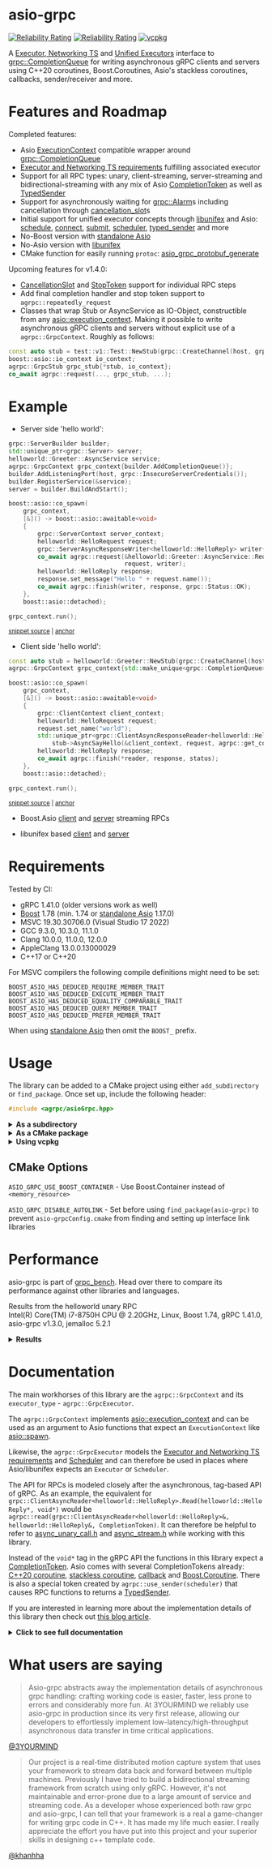 # asio-grpc

[![Reliability Rating](https://sonarcloud.io/api/project_badges/measure?project=Tradias_asio-grpc&metric=reliability_rating)](https://sonarcloud.io/dashboard?id=Tradias_asio-grpc) [![Reliability Rating](https://sonarcloud.io/api/project_badges/measure?project=Tradias_asio-grpc&metric=coverage)](https://sonarcloud.io/dashboard?id=Tradias_asio-grpc) [![vcpkg](https://repology.org/badge/version-for-repo/vcpkg/asio-grpc.svg?header=vcpkg)](https://repology.org/project/asio-grpc/versions)

A [Executor, Networking TS](https://www.boost.org/doc/libs/1_78_0/doc/html/boost_asio/reference/Executor1.html#boost_asio.reference.Executor1.standard_executors) and [Unified Executors](https://brycelelbach.github.io/wg21_p2300_std_execution/std_execution.html) interface to [grpc::CompletionQueue](https://grpc.github.io/grpc/cpp/classgrpc_1_1_completion_queue.html) for writing asynchronous gRPC clients and servers using C++20 coroutines, Boost.Coroutines, Asio's stackless coroutines, callbacks, sender/receiver and more.

# Features and Roadmap

Completed features:

* Asio [ExecutionContext](https://www.boost.org/doc/libs/1_78_0/doc/html/boost_asio/reference/ExecutionContext.html) compatible wrapper around [grpc::CompletionQueue](https://grpc.github.io/grpc/cpp/classgrpc_1_1_completion_queue.html)
* [Executor and Networking TS requirements](https://www.boost.org/doc/libs/1_78_0/doc/html/boost_asio/reference/Executor1.html#boost_asio.reference.Executor1.standard_executors) fulfilling associated executor
* Support for all RPC types: unary, client-streaming, server-streaming and bidirectional-streaming with any mix of Asio [CompletionToken](https://www.boost.org/doc/libs/1_78_0/doc/html/boost_asio/reference/asynchronous_operations.html#boost_asio.reference.asynchronous_operations.completion_tokens_and_handlers) as well as  [TypedSender](https://github.com/facebookexperimental/libunifex/blob/main/doc/concepts.md#typedsender-concept)
* Support for asynchronously waiting for [grpc::Alarm](https://grpc.github.io/grpc/cpp/classgrpc_1_1_alarm.html)s including cancellation through [cancellation_slot](https://www.boost.org/doc/libs/1_78_0/doc/html/boost_asio/reference/cancellation_slot.html)s
* Initial support for unified executor concepts through [libunifex](https://github.com/facebookexperimental/libunifex) and Asio: [schedule](https://www.boost.org/doc/libs/1_78_0/doc/html/boost_asio/reference/execution__schedule.html), [connect](https://www.boost.org/doc/libs/1_78_0/doc/html/boost_asio/reference/execution__connect.html), [submit](https://www.boost.org/doc/libs/1_78_0/doc/html/boost_asio/reference/execution__submit.html), [scheduler](https://www.boost.org/doc/libs/1_78_0/doc/html/boost_asio/reference/Scheduler.html), [typed_sender](https://www.boost.org/doc/libs/1_78_0/doc/html/boost_asio/reference/Sender.html#boost_asio.reference.Sender.typed_sender) and more
* No-Boost version with [standalone Asio](https://github.com/chriskohlhoff/asio)
* No-Asio version with [libunifex](https://github.com/facebookexperimental/libunifex)
* CMake function for easily running `protoc`: [asio_grpc_protobuf_generate](/cmake/AsioGrpcProtobufGenerator.cmake)

Upcoming features for v1.4.0:

* [CancellationSlot](https://www.boost.org/doc/libs/1_78_0/doc/html/boost_asio/reference/CancellationSlot.html) and [StopToken](https://github.com/facebookexperimental/libunifex/blob/main/doc/concepts.md#stoptoken-concept) support for individual RPC steps
* Add final completion handler and stop token support to `agrpc::repeatedly_request`
* Classes that wrap Stub or AsyncService as IO-Object, constructible from any [asio::execution_context](https://www.boost.org/doc/libs/1_78_0/doc/html/boost_asio/reference/execution_context.html). Making it possible to write asynchronous gRPC clients and servers without explicit use of a `agrpc::GrpcContext`. Roughly as follows:

```c++
const auto stub = test::v1::Test::NewStub(grpc::CreateChannel(host, grpc::InsecureChannelCredentials()));
boost::asio::io_context io_context;
agrpc::GrpcStub grpc_stub{*stub, io_context};
co_await agrpc::request(..., grpc_stub, ...);
```

# Example

* Server side 'hello world':

<!-- snippet: server-side-helloworld -->
<a id='snippet-server-side-helloworld'></a>
```cpp
grpc::ServerBuilder builder;
std::unique_ptr<grpc::Server> server;
helloworld::Greeter::AsyncService service;
agrpc::GrpcContext grpc_context{builder.AddCompletionQueue()};
builder.AddListeningPort(host, grpc::InsecureServerCredentials());
builder.RegisterService(&service);
server = builder.BuildAndStart();

boost::asio::co_spawn(
    grpc_context,
    [&]() -> boost::asio::awaitable<void>
    {
        grpc::ServerContext server_context;
        helloworld::HelloRequest request;
        grpc::ServerAsyncResponseWriter<helloworld::HelloReply> writer{&server_context};
        co_await agrpc::request(&helloworld::Greeter::AsyncService::RequestSayHello, service, server_context,
                                request, writer);
        helloworld::HelloReply response;
        response.set_message("Hello " + request.name());
        co_await agrpc::finish(writer, response, grpc::Status::OK);
    },
    boost::asio::detached);

grpc_context.run();
```
<sup><a href='/example/hello-world-server.cpp#L32-L57' title='Snippet source file'>snippet source</a> | <a href='#snippet-server-side-helloworld' title='Start of snippet'>anchor</a></sup>
<!-- endSnippet -->

* Client side 'hello world':

<!-- snippet: client-side-helloworld -->
<a id='snippet-client-side-helloworld'></a>
```cpp
const auto stub = helloworld::Greeter::NewStub(grpc::CreateChannel(host, grpc::InsecureChannelCredentials()));
agrpc::GrpcContext grpc_context{std::make_unique<grpc::CompletionQueue>()};

boost::asio::co_spawn(
    grpc_context,
    [&]() -> boost::asio::awaitable<void>
    {
        grpc::ClientContext client_context;
        helloworld::HelloRequest request;
        request.set_name("world");
        std::unique_ptr<grpc::ClientAsyncResponseReader<helloworld::HelloReply>> reader =
            stub->AsyncSayHello(&client_context, request, agrpc::get_completion_queue(grpc_context));
        helloworld::HelloReply response;
        co_await agrpc::finish(*reader, response, status);
    },
    boost::asio::detached);

grpc_context.run();
```
<sup><a href='/example/hello-world-client.cpp#L31-L50' title='Snippet source file'>snippet source</a> | <a href='#snippet-client-side-helloworld' title='Start of snippet'>anchor</a></sup>
<!-- endSnippet -->

* Boost.Asio [client](/example/streaming-client.cpp) and [server](/example/streaming-server.cpp) streaming RPCs

* libunifex based [client](/example/unifex-client.cpp) and [server](/example/unifex-server.cpp)

# Requirements

Tested by CI:

 * gRPC 1.41.0 (older versions work as well)
 * [Boost](https://www.boost.org/doc/libs/1_77_0/doc/html/boost_asio.html) 1.78 (min. 1.74 or [standalone Asio](https://github.com/chriskohlhoff/asio) 1.17.0)
 * MSVC 19.30.30706.0 (Visual Studio 17 2022)
 * GCC 9.3.0, 10.3.0, 11.1.0
 * Clang 10.0.0, 11.0.0, 12.0.0
 * AppleClang 13.0.0.13000029
 * C++17 or C++20

For MSVC compilers the following compile definitions might need to be set:

```
BOOST_ASIO_HAS_DEDUCED_REQUIRE_MEMBER_TRAIT
BOOST_ASIO_HAS_DEDUCED_EXECUTE_MEMBER_TRAIT
BOOST_ASIO_HAS_DEDUCED_EQUALITY_COMPARABLE_TRAIT
BOOST_ASIO_HAS_DEDUCED_QUERY_MEMBER_TRAIT
BOOST_ASIO_HAS_DEDUCED_PREFER_MEMBER_TRAIT
```

When using [standalone Asio](https://github.com/chriskohlhoff/asio) then omit the `BOOST_` prefix.

# Usage

The library can be added to a CMake project using either `add_subdirectory` or `find_package`. Once set up, include the following header:

```c++
#include <agrpc/asioGrpc.hpp>
```

<details><summary><b>As a subdirectory</b></summary>
<p>

Clone the repository into a subdirectory of your CMake project. Then add it and link it to your target.

Using [Boost.Asio](https://www.boost.org/doc/libs/1_78_0/doc/html/boost_asio.html):

```cmake
find_package(Boost)
add_subdirectory(/path/to/repository/root)
target_link_libraries(your_app PUBLIC asio-grpc::asio-grpc Boost::headers)
```

Or using [standalone Asio](https://github.com/chriskohlhoff/asio):

```cmake
find_package(asio)
add_subdirectory(/path/to/repository/root)
target_link_libraries(your_app PUBLIC asio-grpc::asio-grpc-standalone-asio asio::asio)
```

Or using [libunifex](https://github.com/facebookexperimental/libunifex):

```cmake
find_package(unifex)
add_subdirectory(/path/to/repository/root)
target_link_libraries(your_app PUBLIC asio-grpc::asio-grpc-unifex unifex::unifex)
```

</p>
</details>

<details><summary><b>As a CMake package</b></summary>
<p>

Clone the repository and install it.

```shell
mkdir build
cd build
cmake -DCMAKE_INSTALL_PREFIX=/desired/installation/directory ..
cmake --build . --target install
```

Locate it and link it to your target.

Using [Boost.Asio](https://www.boost.org/doc/libs/1_78_0/doc/html/boost_asio.html):

```cmake
# Make sure CMAKE_PREFIX_PATH contains /desired/installation/directory
find_package(asio-grpc)
target_link_libraries(your_app PUBLIC asio-grpc::asio-grpc)
```

Or using [standalone Asio](https://github.com/chriskohlhoff/asio):

```cmake
# Make sure CMAKE_PREFIX_PATH contains /desired/installation/directory
find_package(asio-grpc)
target_link_libraries(your_app PUBLIC asio-grpc::asio-grpc-standalone-asio)
```

Or using [libunifex](https://github.com/facebookexperimental/libunifex):

```cmake
# Make sure CMAKE_PREFIX_PATH contains /desired/installation/directory
find_package(asio-grpc)
target_link_libraries(your_app PUBLIC asio-grpc::asio-grpc-unifex)
```

</p>
</details>

<details><summary><b>Using vcpkg</b></summary>
<p>

Add [asio-grpc](https://github.com/microsoft/vcpkg/blob/master/ports/asio-grpc/vcpkg.json) to the dependencies inside your `vcpkg.json`: 

```json
{
    "name": "your_app",
    "version": "0.1.0",
    "dependencies": [
        "asio-grpc",
        // To use the Boost.Asio backend add
        // "boost-asio",
        // To use the standalone Asio backend add
        // "asio",
        // To use the libunifex backend add
        // "libunifex"
    ]
}
```

Locate asio-grpc and link it to your target in your `CMakeLists.txt`:

```cmake
find_package(asio-grpc)
# Using the Boost.Asio backend
target_link_libraries(your_app PUBLIC asio-grpc::asio-grpc)
# Or use the standalone Asio backend
#target_link_libraries(your_app PUBLIC asio-grpc::asio-grpc-standalone-asio)
# Or use the libunifex backend
#target_link_libraries(your_app PUBLIC asio-grpc::asio-grpc-unifex)
```

### Available features

`boost-container` - Use Boost.Container instead of `<memory_resource>`

See [selecting-library-features](https://vcpkg.io/en/docs/users/selecting-library-features.html) to learn how to select features with vcpkg.

</p>
</details>

## CMake Options

`ASIO_GRPC_USE_BOOST_CONTAINER` - Use Boost.Container instead of `<memory_resource>`

`ASIO_GRPC_DISABLE_AUTOLINK` - Set before using `find_package(asio-grpc)` to prevent `asio-grpcConfig.cmake` from finding and setting up interface link libraries

# Performance

asio-grpc is part of [grpc_bench](https://github.com/Tradias/grpc_bench). Head over there to compare its performance against other libraries and languages.

Results from the helloworld unary RPC   
Intel(R) Core(TM) i7-8750H CPU @ 2.20GHz, Linux, Boost 1.74, gRPC 1.41.0, asio-grpc v1.3.0, jemalloc 5.2.1

<details><summary><b>Results</b></summary>
<p>

### 1 CPU server

| name                        |   req/s |   avg. latency |        90 % in |        95 % in |        99 % in | avg. cpu |   avg. memory |
|-----------------------------|--------:|---------------:|---------------:|---------------:|---------------:|---------:|--------------:|
| rust_tonic_mt               |   47805 |       20.75 ms |        9.08 ms |        9.95 ms |      563.63 ms |  101.47% |     30.57 MiB |
| rust_thruster_mt            |   42444 |       23.41 ms |       10.20 ms |       11.10 ms |      618.14 ms |  100.88% |      22.4 MiB |
| rust_grpcio                 |   41832 |       23.71 ms |       25.21 ms |       26.04 ms |       27.40 ms |  102.47% |     46.52 MiB |
| cpp_grpc_mt                 |   40744 |       24.40 ms |       25.87 ms |       26.45 ms |       28.27 ms |  101.56% |     18.47 MiB |
| cpp_asio_grpc libunifex        |   40736 |       24.41 ms |       25.90 ms |       26.38 ms |       28.01 ms |  101.31% |     20.03 MiB |
| cpp_asio_grpc Boost.Coroutine |   40131 |       24.78 ms |       26.40 ms |       27.06 ms |       28.53 ms |  101.23% |     21.62 MiB |
| cpp_asio_grpc C++20 coroutines |   39301 |       25.31 ms |       27.15 ms |       27.86 ms |       30.17 ms |  101.56% |     18.73 MiB |
| cpp_grpc_callback           |   12295 |       76.83 ms |      103.27 ms |      111.26 ms |      157.36 ms |   99.13% |    122.13 MiB |
| go_grpc                     |    7460 |      127.03 ms |      233.60 ms |      298.85 ms |      476.07 ms |   76.98% |     31.17 MiB |

### 2 CPU server

| name                        |   req/s |   avg. latency |        90 % in |        95 % in |        99 % in | avg. cpu |   avg. memory |
|-----------------------------|--------:|---------------:|---------------:|---------------:|---------------:|---------:|--------------:|
| cpp_asio_grpc libunifex        |   85160 |       10.16 ms |       18.48 ms |       22.30 ms |       30.35 ms |  199.12% |     47.49 MiB |
| cpp_asio_grpc Boost.Coroutine |   83983 |       10.35 ms |       18.44 ms |       22.52 ms |       32.10 ms |  202.86% |     52.52 MiB |
| cpp_grpc_mt                 |   83662 |       10.34 ms |       18.79 ms |       23.12 ms |       33.93 ms |  200.63% |     50.81 MiB |
| cpp_asio C++20 coroutines |   83269 |       10.46 ms |       18.90 ms |       22.81 ms |       30.87 ms |  200.28% |     46.97 MiB |
| cpp_grpc_callback           |   78264 |       11.21 ms |       18.83 ms |       23.75 ms |       35.76 ms |   205.3% |    156.57 MiB |
| rust_tonic_mt               |   76169 |       12.30 ms |       32.65 ms |       52.59 ms |       79.94 ms |  199.34% |     18.65 MiB |
| rust_thruster_mt            |   68978 |       13.68 ms |       37.60 ms |       58.65 ms |       86.11 ms |  201.22% |     14.56 MiB |
| rust_grpcio                 |   67483 |       14.26 ms |       20.94 ms |       23.91 ms |       28.20 ms |  201.54% |     39.61 MiB |
| go_grpc                     |   15983 |       54.77 ms |      101.33 ms |      119.37 ms |      188.73 ms |  196.62% |     30.62 MiB |

</p>
</details>

# Documentation

The main workhorses of this library are the `agrpc::GrpcContext` and its `executor_type` - `agrpc::GrpcExecutor`. 

The `agrpc::GrpcContext` implements [asio::execution_context](https://www.boost.org/doc/libs/1_78_0/doc/html/boost_asio/reference/execution_context.html) and can be used as an argument to Asio functions that expect an `ExecutionContext` like [asio::spawn](https://www.boost.org/doc/libs/1_78_0/doc/html/boost_asio/reference/spawn/overload7.html).

Likewise, the `agrpc::GrpcExecutor` models the [Executor and Networking TS requirements](https://www.boost.org/doc/libs/1_78_0/doc/html/boost_asio/reference/Executor1.html#boost_asio.reference.Executor1.standard_executors) and [Scheduler](https://www.boost.org/doc/libs/1_78_0/doc/html/boost_asio/reference/Scheduler.html) and can therefore be used in places where Asio/libunifex expects an `Executor` or `Scheduler`.

The API for RPCs is modeled closely after the asynchronous, tag-based API of gRPC. As an example, the equivalent for `grpc::ClientAsyncReader<helloworld::HelloReply>.Read(helloworld::HelloReply*, void*)` would be `agrpc::read(grpc::ClientAsyncReader<helloworld::HelloReply>&, helloworld::HelloReply&, CompletionToken)`. It can therefore be helpful to refer to [async_unary_call.h](https://github.com/grpc/grpc/blob/master/include/grpcpp/impl/codegen/async_unary_call.h) and [async_stream.h](https://github.com/grpc/grpc/blob/master/include/grpcpp/impl/codegen/async_stream.h) while working with this library.

Instead of the `void*` tag in the gRPC API the functions in this library expect a [CompletionToken](https://www.boost.org/doc/libs/1_78_0/doc/html/boost_asio/reference/asynchronous_operations.html#boost_asio.reference.asynchronous_operations.completion_tokens_and_handlers). Asio comes with several CompletionTokens already: [C++20 coroutine](https://www.boost.org/doc/libs/1_78_0/doc/html/boost_asio/reference/use_awaitable.html), [stackless coroutine](https://www.boost.org/doc/libs/1_78_0/doc/html/boost_asio/reference/coroutine.html), [callback](https://www.boost.org/doc/libs/1_78_0/doc/html/boost_asio/reference/executor_binder.html) and [Boost.Coroutine](https://www.boost.org/doc/libs/1_78_0/doc/html/boost_asio/reference/basic_yield_context.html). There is also a special token created by `agrpc::use_sender(scheduler)` that causes RPC functions to returns a [TypedSender](https://www.boost.org/doc/libs/1_78_0/doc/html/boost_asio/reference/Sender.html#boost_asio.reference.Sender.typed_sender).

If you are interested in learning more about the implementation details of this library then check out [this blog article](https://medium.com/3yourmind/c-20-coroutines-for-asynchronous-grpc-services-5b3dab1d1d61).

<details><summary><b>Click to see full documentation</b></summary>
<p>

## Getting started

Start by creating a `agrpc::GrpcContext`.

For servers and clients:

<!-- snippet: create-grpc_context-server-side -->
<a id='snippet-create-grpc_context-server-side'></a>
```cpp
grpc::ServerBuilder builder;
agrpc::GrpcContext grpc_context{builder.AddCompletionQueue()};
```
<sup><a href='/doc/server.cpp#L240-L243' title='Snippet source file'>snippet source</a> | <a href='#snippet-create-grpc_context-server-side' title='Start of snippet'>anchor</a></sup>
<!-- endSnippet -->

For clients only:

<!-- snippet: create-grpc_context-client-side -->
<a id='snippet-create-grpc_context-client-side'></a>
```cpp
agrpc::GrpcContext grpc_context{std::make_unique<grpc::CompletionQueue>()};
```
<sup><a href='/doc/client.cpp#L157-L159' title='Snippet source file'>snippet source</a> | <a href='#snippet-create-grpc_context-client-side' title='Start of snippet'>anchor</a></sup>
<!-- endSnippet -->

Add some work to the `grpc_context` (shown further below) and run it. Make sure to shutdown the `server` before destructing the `grpc_context`. Also destruct the `grpc_context` before destructing the `server`. A `grpc_context` can only be run on one thread at a time.

<!-- snippet: run-grpc_context-server-side -->
<a id='snippet-run-grpc_context-server-side'></a>
```cpp
grpc_context.run();
server->Shutdown();
}  // grpc_context is destructed here before the server
```
<sup><a href='/doc/server.cpp#L256-L260' title='Snippet source file'>snippet source</a> | <a href='#snippet-run-grpc_context-server-side' title='Start of snippet'>anchor</a></sup>
<!-- endSnippet -->

It might also be helpful to create a work guard before running the `agrpc::GrpcContext` to prevent `grpc_context.run()` from returning early.

<!-- snippet: make-work-guard -->
<a id='snippet-make-work-guard'></a>
```cpp
auto guard = boost::asio::make_work_guard(grpc_context);
```
<sup><a href='/doc/client.cpp#L161-L163' title='Snippet source file'>snippet source</a> | <a href='#snippet-make-work-guard' title='Start of snippet'>anchor</a></sup>
<!-- endSnippet -->

## Alarm

gRPC provides a [grpc::Alarm](https://grpc.github.io/grpc/cpp/classgrpc_1_1_alarm.html) which similar to [asio::steady_timer](https://www.boost.org/doc/libs/1_78_0/doc/html/boost_asio/reference/steady_timer.html). Simply construct it and pass to it `agrpc::wait` with the desired deadline to wait for the specified amount of time without blocking the event loop.

<!-- snippet: alarm -->
<a id='snippet-alarm'></a>
```cpp
grpc::Alarm alarm;
bool wait_ok = agrpc::wait(alarm, std::chrono::system_clock::now() + std::chrono::seconds(1), yield);
```
<sup><a href='/doc/server.cpp#L29-L32' title='Snippet source file'>snippet source</a> | <a href='#snippet-alarm' title='Start of snippet'>anchor</a></sup>
<!-- endSnippet -->

`wait_ok` is true if the Alarm expired, false if it was canceled. ([source](https://grpc.github.io/grpc/cpp/classgrpc_1_1_completion_queue.html#a86d9810ced694e50f7987ac90b9f8c1a))

## Unary RPC Server-Side

Start by requesting a RPC. In this example `yield` is a [asio::yield_context](https://www.boost.org/doc/libs/1_78_0/doc/html/boost_asio/reference/yield_context.html), other [CompletionToken](https://www.boost.org/doc/libs/1_78_0/doc/html/boost_asio/reference/asynchronous_operations.html#boost_asio.reference.asynchronous_operations.completion_tokens_and_handlers)s are supported as well, e.g. [asio::use_awaitable](https://www.boost.org/doc/libs/1_78_0/doc/html/boost_asio/reference/use_awaitable.html). The `example` namespace has been generated from [example.proto](/example/protos/example.proto).

<!-- snippet: request-unary-server-side -->
<a id='snippet-request-unary-server-side'></a>
```cpp
grpc::ServerContext server_context;
example::v1::Request request;
grpc::ServerAsyncResponseWriter<example::v1::Response> writer{&server_context};
bool request_ok = agrpc::request(&example::v1::Example::AsyncService::RequestUnary, service, server_context,
                                 request, writer, yield);
```
<sup><a href='/doc/server.cpp#L86-L92' title='Snippet source file'>snippet source</a> | <a href='#snippet-request-unary-server-side' title='Start of snippet'>anchor</a></sup>
<!-- endSnippet -->

If `request_ok` is true then the RPC has indeed been started otherwise the server has been shutdown before this particular request got matched to an incoming RPC. For a full list of ok-values returned by gRPC see [CompletionQueue::Next](https://grpc.github.io/grpc/cpp/classgrpc_1_1_completion_queue.html#a86d9810ced694e50f7987ac90b9f8c1a).

The `grpc::ServerAsyncResponseWriter` is used to drive the RPC. The following actions can be performed.

<!-- snippet: unary-server-side -->
<a id='snippet-unary-server-side'></a>
```cpp
bool send_ok = agrpc::send_initial_metadata(writer, yield);

example::v1::Response response;
bool finish_ok = agrpc::finish(writer, response, grpc::Status::OK, yield);

bool finish_with_error_ok = agrpc::finish_with_error(writer, grpc::Status::CANCELLED, yield);
```
<sup><a href='/doc/server.cpp#L94-L101' title='Snippet source file'>snippet source</a> | <a href='#snippet-unary-server-side' title='Start of snippet'>anchor</a></sup>
<!-- endSnippet -->

## Unary RPC Client-Side

On the client-side a RPC is initiated by calling the desired `AsyncXXX` function of the `Stub`

<!-- snippet: request-unary-client-side -->
<a id='snippet-request-unary-client-side'></a>
```cpp
grpc::ClientContext client_context;
example::v1::Request request;
std::unique_ptr<grpc::ClientAsyncResponseReader<example::v1::Response>> reader =
    stub.AsyncUnary(&client_context, request, agrpc::get_completion_queue(grpc_context));
```
<sup><a href='/doc/client.cpp#L25-L30' title='Snippet source file'>snippet source</a> | <a href='#snippet-request-unary-client-side' title='Start of snippet'>anchor</a></sup>
<!-- endSnippet -->

The `grpc::ClientAsyncResponseReader` is used to drive the RPC.

<!-- snippet: unary-client-side -->
<a id='snippet-unary-client-side'></a>
```cpp
bool read_ok = agrpc::read_initial_metadata(*reader, yield);

example::v1::Response response;
grpc::Status status;
bool finish_ok = agrpc::finish(*reader, response, status, yield);
```
<sup><a href='/doc/client.cpp#L31-L37' title='Snippet source file'>snippet source</a> | <a href='#snippet-unary-client-side' title='Start of snippet'>anchor</a></sup>
<!-- endSnippet -->

For the meaning of `read_ok` and `finish_ok` see [CompletionQueue::Next](https://grpc.github.io/grpc/cpp/classgrpc_1_1_completion_queue.html#a86d9810ced694e50f7987ac90b9f8c1a).

## Client-Streaming RPC Server-Side

Start by requesting a RPC.

<!-- snippet: request-client-streaming-server-side -->
<a id='snippet-request-client-streaming-server-side'></a>
```cpp
grpc::ServerContext server_context;
grpc::ServerAsyncReader<example::v1::Response, example::v1::Request> reader{&server_context};
bool request_ok = agrpc::request(&example::v1::Example::AsyncService::RequestClientStreaming, service,
                                 server_context, reader, yield);
```
<sup><a href='/doc/server.cpp#L108-L113' title='Snippet source file'>snippet source</a> | <a href='#snippet-request-client-streaming-server-side' title='Start of snippet'>anchor</a></sup>
<!-- endSnippet -->

Drive the RPC with the following functions.

<!-- snippet: client-streaming-server-side -->
<a id='snippet-client-streaming-server-side'></a>
```cpp
bool send_ok = agrpc::send_initial_metadata(reader, yield);

example::v1::Request request;
bool read_ok = agrpc::read(reader, request, yield);

example::v1::Response response;
bool finish_ok = agrpc::finish(reader, response, grpc::Status::OK, yield);

bool finish_with_error_ok = agrpc::finish_with_error(reader, grpc::Status::CANCELLED, yield);
```
<sup><a href='/doc/server.cpp#L115-L125' title='Snippet source file'>snippet source</a> | <a href='#snippet-client-streaming-server-side' title='Start of snippet'>anchor</a></sup>
<!-- endSnippet -->

## Client-Streaming RPC Client-Side

Start by requesting a RPC.

<!-- snippet: request-client-streaming-client-side -->
<a id='snippet-request-client-streaming-client-side'></a>
```cpp
grpc::ClientContext client_context;
example::v1::Response response;
std::unique_ptr<grpc::ClientAsyncWriter<example::v1::Request>> writer;
bool request_ok = agrpc::request(&example::v1::Example::Stub::AsyncClientStreaming, stub, client_context, writer,
                                 response, yield);
```
<sup><a href='/doc/client.cpp#L56-L62' title='Snippet source file'>snippet source</a> | <a href='#snippet-request-client-streaming-client-side' title='Start of snippet'>anchor</a></sup>
<!-- endSnippet -->

There is also a convenience overload that returns the `grpc::ClientAsyncWriter` at the cost of a `sizeof(std::unique_ptr)` memory overhead.

<!-- snippet: request-client-streaming-client-side-alt -->
<a id='snippet-request-client-streaming-client-side-alt'></a>
```cpp
auto [writer, request_ok] =
    agrpc::request(&example::v1::Example::Stub::AsyncClientStreaming, stub, client_context, response, yield);
```
<sup><a href='/doc/client.cpp#L46-L49' title='Snippet source file'>snippet source</a> | <a href='#snippet-request-client-streaming-client-side-alt' title='Start of snippet'>anchor</a></sup>
<!-- endSnippet -->

With the `grpc::ClientAsyncWriter` the following actions can be performed to drive the RPC.

<!-- snippet: client-streaming-client-side -->
<a id='snippet-client-streaming-client-side'></a>
```cpp
bool read_ok = agrpc::read_initial_metadata(*writer, yield);

example::v1::Request request;
bool write_ok = agrpc::write(*writer, request, yield);

bool writes_done_ok = agrpc::writes_done(*writer, yield);

grpc::Status status;
bool finish_ok = agrpc::finish(*writer, status, yield);
```
<sup><a href='/doc/client.cpp#L64-L74' title='Snippet source file'>snippet source</a> | <a href='#snippet-client-streaming-client-side' title='Start of snippet'>anchor</a></sup>
<!-- endSnippet -->

For the meaning of `read_ok`, `write_ok`, `writes_done_ok` and `finish_ok` see [CompletionQueue::Next](https://grpc.github.io/grpc/cpp/classgrpc_1_1_completion_queue.html#a86d9810ced694e50f7987ac90b9f8c1a).

## Server-Streaming RPC Server-Side

Start by requesting a RPC.

<!-- snippet: request-server-streaming-server-side -->
<a id='snippet-request-server-streaming-server-side'></a>
```cpp
grpc::ServerContext server_context;
example::v1::Request request;
grpc::ServerAsyncWriter<example::v1::Response> writer{&server_context};
bool request_ok = agrpc::request(&example::v1::Example::AsyncService::RequestServerStreaming, service,
                                 server_context, request, writer, yield);
```
<sup><a href='/doc/server.cpp#L132-L138' title='Snippet source file'>snippet source</a> | <a href='#snippet-request-server-streaming-server-side' title='Start of snippet'>anchor</a></sup>
<!-- endSnippet -->

With the `grpc::ServerAsyncWriter` the following actions can be performed to drive the RPC.

<!-- snippet: server-streaming-server-side -->
<a id='snippet-server-streaming-server-side'></a>
```cpp
bool send_ok = agrpc::send_initial_metadata(writer, yield);

example::v1::Response response;
bool write_ok = agrpc::write(writer, response, yield);

bool write_and_finish_ok = agrpc::write_and_finish(writer, response, grpc::WriteOptions{}, grpc::Status::OK, yield);

bool finish_ok = agrpc::finish(writer, grpc::Status::OK, yield);
```
<sup><a href='/doc/server.cpp#L140-L149' title='Snippet source file'>snippet source</a> | <a href='#snippet-server-streaming-server-side' title='Start of snippet'>anchor</a></sup>
<!-- endSnippet -->

For the meaning of `send_ok`, `write_ok`, `write_and_finish` and `finish_ok` see [CompletionQueue::Next](https://grpc.github.io/grpc/cpp/classgrpc_1_1_completion_queue.html#a86d9810ced694e50f7987ac90b9f8c1a).

## Server-Streaming RPC Client-Side

Start by requesting a RPC.

<!-- snippet: request-server-streaming-client-side -->
<a id='snippet-request-server-streaming-client-side'></a>
```cpp
grpc::ClientContext client_context;
example::v1::Request request;
std::unique_ptr<grpc::ClientAsyncReader<example::v1::Response>> reader;
bool request_ok =
    agrpc::request(&example::v1::Example::Stub::AsyncServerStreaming, stub, client_context, request, reader, yield);
```
<sup><a href='/doc/client.cpp#L93-L99' title='Snippet source file'>snippet source</a> | <a href='#snippet-request-server-streaming-client-side' title='Start of snippet'>anchor</a></sup>
<!-- endSnippet -->

There is also a convenience overload that returns the `grpc::ClientAsyncReader` at the cost of a `sizeof(std::unique_ptr)` memory overhead.

<!-- snippet: request-server-streaming-client-side-alt -->
<a id='snippet-request-server-streaming-client-side-alt'></a>
```cpp
auto [reader, request_ok] =
    agrpc::request(&example::v1::Example::Stub::AsyncServerStreaming, stub, client_context, request, yield);
```
<sup><a href='/doc/client.cpp#L83-L86' title='Snippet source file'>snippet source</a> | <a href='#snippet-request-server-streaming-client-side-alt' title='Start of snippet'>anchor</a></sup>
<!-- endSnippet -->

With the `grpc::ClientAsyncReader` the following actions can be performed to drive the RPC.

<!-- snippet: server-streaming-client-side -->
<a id='snippet-server-streaming-client-side'></a>
```cpp
bool read_metadata_ok = agrpc::read_initial_metadata(*reader, yield);

example::v1::Response response;
bool read_ok = agrpc::read(*reader, response, yield);

grpc::Status status;
bool finish_ok = agrpc::finish(*reader, status, yield);
```
<sup><a href='/doc/client.cpp#L101-L109' title='Snippet source file'>snippet source</a> | <a href='#snippet-server-streaming-client-side' title='Start of snippet'>anchor</a></sup>
<!-- endSnippet -->

For the meaning of `read_metadata_ok`, `read_ok` and `finish_ok` see [CompletionQueue::Next](https://grpc.github.io/grpc/cpp/classgrpc_1_1_completion_queue.html#a86d9810ced694e50f7987ac90b9f8c1a).

## Bidirectional-Streaming RPC Server-Side

Start by requesting a RPC.

<!-- snippet: request-bidirectional-streaming-server-side -->
<a id='snippet-request-bidirectional-streaming-server-side'></a>
```cpp
grpc::ServerContext server_context;
grpc::ServerAsyncReaderWriter<example::v1::Response, example::v1::Request> reader_writer{&server_context};
bool request_ok = agrpc::request(&example::v1::Example::AsyncService::RequestBidirectionalStreaming, service,
                                 server_context, reader_writer, yield);
```
<sup><a href='/doc/server.cpp#L156-L161' title='Snippet source file'>snippet source</a> | <a href='#snippet-request-bidirectional-streaming-server-side' title='Start of snippet'>anchor</a></sup>
<!-- endSnippet -->

With the `grpc::ServerAsyncReaderWriter` the following actions can be performed to drive the RPC.

<!-- snippet: bidirectional-streaming-server-side -->
<a id='snippet-bidirectional-streaming-server-side'></a>
```cpp
bool send_ok = agrpc::send_initial_metadata(reader_writer, yield);

example::v1::Request request;
bool read_ok = agrpc::read(reader_writer, request, yield);

example::v1::Response response;
bool write_and_finish_ok =
    agrpc::write_and_finish(reader_writer, response, grpc::WriteOptions{}, grpc::Status::OK, yield);

bool write_ok = agrpc::write(reader_writer, response, yield);

bool finish_ok = agrpc::finish(reader_writer, grpc::Status::OK, yield);
```
<sup><a href='/doc/server.cpp#L163-L176' title='Snippet source file'>snippet source</a> | <a href='#snippet-bidirectional-streaming-server-side' title='Start of snippet'>anchor</a></sup>
<!-- endSnippet -->

For the meaning of `send_ok`, `read_ok`, `write_and_finish_ok`, `write_ok` and `finish_ok` see [CompletionQueue::Next](https://grpc.github.io/grpc/cpp/classgrpc_1_1_completion_queue.html#a86d9810ced694e50f7987ac90b9f8c1a).

## Bidirectional-Streaming RPC Client-Side

Start by requesting a RPC.

<!-- snippet: request-bidirectional-client-side -->
<a id='snippet-request-bidirectional-client-side'></a>
```cpp
grpc::ClientContext client_context;
std::unique_ptr<grpc::ClientAsyncReaderWriter<example::v1::Request, example::v1::Response>> reader_writer;
bool request_ok = agrpc::request(&example::v1::Example::Stub::AsyncBidirectionalStreaming, stub, client_context,
                                 reader_writer, yield);
```
<sup><a href='/doc/client.cpp#L127-L132' title='Snippet source file'>snippet source</a> | <a href='#snippet-request-bidirectional-client-side' title='Start of snippet'>anchor</a></sup>
<!-- endSnippet -->

There is also a convenience overload that returns the `grpc::ClientAsyncReaderWriter` at the cost of a `sizeof(std::unique_ptr)` memory overhead.

<!-- snippet: request-bidirectional-client-side-alt -->
<a id='snippet-request-bidirectional-client-side-alt'></a>
```cpp
auto [reader_writer, request_ok] =
    agrpc::request(&example::v1::Example::Stub::AsyncBidirectionalStreaming, stub, client_context, yield);
```
<sup><a href='/doc/client.cpp#L117-L120' title='Snippet source file'>snippet source</a> | <a href='#snippet-request-bidirectional-client-side-alt' title='Start of snippet'>anchor</a></sup>
<!-- endSnippet -->

With the `grpc::ClientAsyncReaderWriter` the following actions can be performed to drive the RPC.

<!-- snippet: bidirectional-client-side -->
<a id='snippet-bidirectional-client-side'></a>
```cpp
bool read_metadata_ok = agrpc::read_initial_metadata(*reader_writer, yield);

example::v1::Request request;
bool write_ok = agrpc::write(*reader_writer, request, yield);

bool writes_done_ok = agrpc::writes_done(*reader_writer, yield);

example::v1::Response response;
bool read_ok = agrpc::read(*reader_writer, response, yield);

grpc::Status status;
bool finish_ok = agrpc::finish(*reader_writer, status, yield);
```
<sup><a href='/doc/client.cpp#L134-L147' title='Snippet source file'>snippet source</a> | <a href='#snippet-bidirectional-client-side' title='Start of snippet'>anchor</a></sup>
<!-- endSnippet -->

For the meaning of `read_metadata_ok`, `write_ok`, `writes_done_ok`, `read_ok` and `finish_ok` see [CompletionQueue::Next](https://grpc.github.io/grpc/cpp/classgrpc_1_1_completion_queue.html#a86d9810ced694e50f7987ac90b9f8c1a).

## use_sender

A special completion token created by `agrpc::use_sender(scheduler)` where `scheduler` is a `agrpc::GrpcContext` or `agrpc::GrpcExecutor`. It causes RPC step functions to return a [TypedSender](https://www.boost.org/doc/libs/1_78_0/doc/html/boost_asio/reference/Sender.html#boost_asio.reference.Sender.typed_sender). The sender can e.g. be connected to a [unifex::task<>](https://github.com/facebookexperimental/libunifex/blob/main/doc/api_reference.md#task) to await completion of the RPC step:

<!-- snippet: unifex-server-streaming-client-side -->
<a id='snippet-unifex-server-streaming-client-side'></a>
```cpp
unifex::task<void> unified_executors(example::v1::Example::Stub& stub, agrpc::GrpcContext& grpc_context)
{
    grpc::ClientContext client_context;
    test::v1::Request request;
    std::unique_ptr<grpc::ClientAsyncReader<test::v1::Response>> reader;
    co_await agrpc::request(&test::v1::Test::Stub::AsyncServerStreaming, stub, client_context, request, reader,
                            agrpc::use_sender(grpc_context));
    test::v1::Response response;
    co_await agrpc::read(*reader, response, agrpc::use_sender(grpc_context));
    grpc::Status status;
    co_await agrpc::finish(*reader, status, agrpc::use_sender(grpc_context));
}
```
<sup><a href='/doc/unifex-client.cpp#L25-L38' title='Snippet source file'>snippet source</a> | <a href='#snippet-unifex-server-streaming-client-side' title='Start of snippet'>anchor</a></sup>
<!-- endSnippet -->

## Different completion tokens

The last argument to all async functions in this library is a [CompletionToken](https://www.boost.org/doc/libs/1_78_0/doc/html/boost_asio/reference/asynchronous_operations.html#boost_asio.reference.asynchronous_operations.completion_tokens_and_handlers). It can be used to customize how to receive notification of the completion of the asynchronous operation. Aside from the ones shown earlier (`asio::yield_context` and `agrpc::use_sender`) there are many more, some examples:

### Callback

<!-- snippet: alarm-with-callback -->
<a id='snippet-alarm-with-callback'></a>
```cpp
agrpc::wait(alarm, deadline, boost::asio::bind_executor(grpc_context, [&](bool /*wait_ok*/) {}));
```
<sup><a href='/doc/server.cpp#L41-L43' title='Snippet source file'>snippet source</a> | <a href='#snippet-alarm-with-callback' title='Start of snippet'>anchor</a></sup>
<!-- endSnippet -->

### Stackless coroutine

<!-- snippet: alarm-stackless-coroutine -->
<a id='snippet-alarm-stackless-coroutine'></a>
```cpp
struct Coro : boost::asio::coroutine
{
    using executor_type = agrpc::GrpcContext::executor_type;

    struct Context
    {
        std::chrono::system_clock::time_point deadline;
        agrpc::GrpcContext& grpc_context;
        grpc::Alarm alarm;

        Context(std::chrono::system_clock::time_point deadline, agrpc::GrpcContext& grpc_context)
            : deadline(deadline), grpc_context(grpc_context)
        {
        }
    };

    std::shared_ptr<Context> context;

    Coro(std::chrono::system_clock::time_point deadline, agrpc::GrpcContext& grpc_context)
        : context(std::make_shared<Context>(deadline, grpc_context))
    {
    }

    void operator()(bool wait_ok)
    {
        BOOST_ASIO_CORO_REENTER(*this)
        {
            BOOST_ASIO_CORO_YIELD agrpc::wait(context->alarm, context->deadline, *this);
            (void)wait_ok;
        }
    }

    executor_type get_executor() const noexcept { return context->grpc_context.get_executor(); }
};
Coro{deadline, grpc_context}(false);
```
<sup><a href='/doc/server.cpp#L45-L81' title='Snippet source file'>snippet source</a> | <a href='#snippet-alarm-stackless-coroutine' title='Start of snippet'>anchor</a></sup>
<!-- endSnippet -->

## Repeatedly request server-side

(**experimental**) The function `agrpc::repeatedly_request` helps to ensure that there are enough outstanding calls to `request` to match incoming RPCs. 
It takes the RPC, the Service, a move-able Handler and a CompletionToken. The Handler determines what to do with a client request, it could e.g. spawn a new coroutine to process it. It must also have an associated executor that refers to a `agrpc::GrpcContext`. When the client makes a request the Handler is invoked with a `agrpc::RepeatedlyRequestContext` - a move-only type that provides a stable address to the `grpc::ServerContext`, the request (if any) and the responder that were used when requesting the RPC. It should be kept alive until the RPC is finished. The Handler or its associated executor may also have an associated allocator to control the allocation needed for the `agrpc::RepeatedlyRequestContext` and each request.

When using the special CompletionToken created by `agrpc::use_sender` the Handler's signature must be:    
`sender auto operator()(grpc::ServerContext&, Request&, Responder&)` for unary and server-streaming requests and   
`sender auto operator()(grpc::ServerContext&, Responder&)` otherwise.

`agrpc::repeatedly_request` will complete when it was cancelled, the `agrpc::GrpcContext` was stopped or the `grpc::Server` been shutdown. It will **not** wait until all outstanding RPCs that are being processed by the Handler have completed.

The following example shows how to implement a generic Handler that spawns a new Boost.Coroutine for each incoming RPC and invokes 
the provided handler to process it.

<!-- snippet: repeatedly-request-spawner -->
<a id='snippet-repeatedly-request-spawner'></a>
```cpp
template <class Executor, class Handler>
struct Spawner
{
    using executor_type = Executor;
    using allocator_type = boost::asio::associated_allocator_t<Handler>;

    Executor executor;
    Handler handler;

    Spawner(Executor executor, Handler handler) : executor(std::move(executor)), handler(std::move(handler)) {}

    template <class T>
    void operator()(agrpc::RepeatedlyRequestContext<T>&& request_context)
    {
        boost::asio::spawn(get_executor(),
                           [captured_handler = handler, request_context = std::move(request_context)](
                               const boost::asio::yield_context& yield) mutable
                           {
                               std::apply(std::move(captured_handler),
                                          std::tuple_cat(request_context.args(), std::forward_as_tuple(yield)));
                               //
                               // The RepeatedlyRequestContext also provides access to:
                               // * the grpc::ServerContext
                               // request_context.server_context();
                               // * the grpc::ServerAsyncReader/Writer
                               // request_context.responder();
                               // * the protobuf request message (for unary and server-streaming requests)
                               // request_context.request();
                           });
    }

    [[nodiscard]] executor_type get_executor() const noexcept { return executor; }

    [[nodiscard]] allocator_type get_allocator() const noexcept
    {
        return boost::asio::get_associated_allocator(handler);
    }
};

void repeatedly_request_example(example::v1::Example::AsyncService& service, agrpc::GrpcContext& grpc_context)
{
    agrpc::repeatedly_request(
        &example::v1::Example::AsyncService::RequestUnary, service,
        Spawner{grpc_context.get_executor(), [&](grpc::ServerContext&, example::v1::Request&,
                                                 grpc::ServerAsyncResponseWriter<example::v1::Response> writer,
                                                 const boost::asio::yield_context& yield)
                {
                    example::v1::Response response;
                    agrpc::finish(writer, response, grpc::Status::OK, yield);
                }});
}
```
<sup><a href='/doc/server.cpp#L181-L233' title='Snippet source file'>snippet source</a> | <a href='#snippet-repeatedly-request-spawner' title='Start of snippet'>anchor</a></sup>
<!-- endSnippet -->

## CMake asio_grpc_protobuf_generate 

In the same directory that called `find_package(asio-grpc)` a function called `asio_grpc_protobuf_generate` is made available. It can be used to generate Protobuf/gRPC source files from `.proto` files:

<!-- snippet: asio_grpc_protobuf_generate-target -->
<a id='snippet-asio_grpc_protobuf_generate-target'></a>
```cmake
set(TARGET_GENERATED_PROTOS_OUT_DIR "${CMAKE_CURRENT_BINARY_DIR}/target")

asio_grpc_protobuf_generate(
    GENERATE_GRPC
    TARGET target-option
    OUT_DIR "${TARGET_GENERATED_PROTOS_OUT_DIR}"
    PROTOS "${CMAKE_CURRENT_SOURCE_DIR}/target.proto")

target_include_directories(target-option PRIVATE "${TARGET_GENERATED_PROTOS_OUT_DIR}")
```
<sup><a href='/test/cmake/Targets.cmake#L36-L46' title='Snippet source file'>snippet source</a> | <a href='#snippet-asio_grpc_protobuf_generate-target' title='Start of snippet'>anchor</a></sup>
<!-- endSnippet -->

See in-code documentation for more details:

<!-- snippet: asio_grpc_protobuf_generate -->
<a id='snippet-asio_grpc_protobuf_generate'></a>
```cmake
function(asio_grpc_protobuf_generate)
```
<sup><a href='/cmake/AsioGrpcProtobufGenerator.cmake#L53-L55' title='Snippet source file'>snippet source</a> | <a href='#snippet-asio_grpc_protobuf_generate' title='Start of snippet'>anchor</a></sup>
<!-- endSnippet -->

If you are using [cmake-format](https://github.com/cheshirekow/cmake_format) then you can copy the `asio_grpc_protobuf_generate` section from [cmake-format.yaml](cmake-format.yaml#L2-L13) into your cmake-format.yaml to get proper formatting.

</p>
</details>


# What users are saying

> Asio-grpc abstracts away the implementation details of asynchronous grpc handling: crafting working code is easier, faster, less prone to errors and considerably more fun. At 3YOURMIND we reliably use asio-grpc in production since its very first release, allowing our developers to effortlessly implement low-latency/high-throughput asynchronous data transfer in time critical applications.

[@3YOURMIND](https://github.com/3YOURMIND)

> Our project is a real-time distributed motion capture system that uses your framework to stream data back and forward between multiple machines. Previously I have tried to build a bidirectional streaming framework from scratch using only gRPC. However, it's not maintainable and error-prone due to a large amount of service and streaming code. As a developer whose experienced both raw grpc and asio-grpc, I can tell that your framework is a real a game-changer for writing grpc code in C++. It has made my life much easier. I really appreciate the effort you have put into this project and your superior skills in designing c++ template code.

[@khanhha](https://github.com/khanhha)
